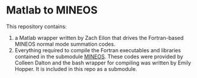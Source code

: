 # Matlab to MINEOS

This repository contains:
1) a Matlab wrapper written by Zach Eilon that drives the Fortran-based MINEOS normal mode summation codes. 
2) Everything required to compile the Fortran executables and libraries contained in the submodule [MINEOS](https://github.com/jbrussell/MINEOS/tree/0a0d86034ca0104ca055f15a425dde82ea73b5da). These codes were provided by Colleen Dalton and the bash wrapper for compiling was written by Emily Hopper. It is included in this repo as a submodule.
